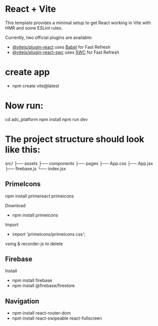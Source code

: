 # React + Vite

This template provides a minimal setup to get React working in Vite with HMR and some ESLint rules.

Currently, two official plugins are available:

- [@vitejs/plugin-react](https://github.com/vitejs/vite-plugin-react/blob/main/packages/plugin-react/README.md) uses [Babel](https://babeljs.io/) for Fast Refresh
- [@vitejs/plugin-react-swc](https://github.com/vitejs/vite-plugin-react-swc) uses [SWC](https://swc.rs/) for Fast Refresh

# create app
- npm create vite@latest

# Now run:

  cd adc_platform
  npm install
  npm run dev

# The project structure should look like this:
src/
├── assets
├── components
├── pages
├── App.css
├── App.jsx
├── firebase.js
└── index.jsx

## PrimeIcons
npm install primereact primeicons

Download
- npm install primeicons

Import
- import 'primeicons/primeicons.css';

vsmg & recorder-js to delete

## Firebase
Install
- npm install firebase
- npm install @firebase/firestore

## Navigation
- npm install react-router-dom
- npm install react-swipeable react-fullscreen


